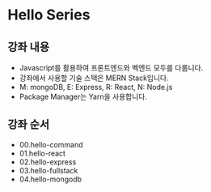 # Hello Series

## 강좌 내용

- Javascript를 활용하여 프론트엔드와 벡엔드 모두를 다룹니다.
- 강좌에서 사용할 기술 스택은 MERN Stack입니다.
- M: mongoDB, E: Express, R: React, N: Node.js
- Package Manager는 Yarn을 사용합니다.

## 강좌 순서

- 00.hello-command
- 01.hello-react
- 02.hello-express
- 03.hello-fullstack
- 04.hello-mongodb
